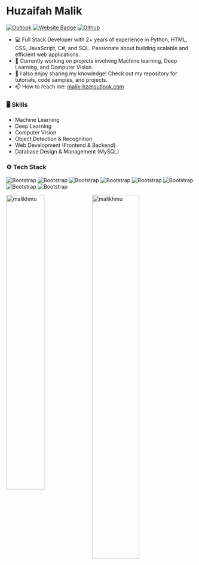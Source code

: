 # Huzaifah Malik


[![Outlook](https://img.shields.io/badge/Outlook-0078D4?logo=microsoft-outlook&logoColor=white)](mailto:malik-hz@outlook.com)
[![Website Badge](https://img.shields.io/badge/-Website-c14438?style=flat&logo=Google-Chrome&logoColor=white&link=https://malikhmu.github.io)](https://malikhz.github.io)
[![Github](https://img.shields.io/github/followers/malikhz?label=Follow&style=social)](https://github.com/malikhz)

- 💻 Full Stack Developer with 2+ years of experience in Python, HTML, CSS, JavaScript, C#, and SQL. Passionate about building scalable and efficient web applications.
- 🤔 Currently working on projects involving Machine learning, Deep Learning, and Computer Vision.
- 🌱 I also enjoy sharing my knowledge! Check out my repository for tutorials, code samples, and projects.
- 📫 How to reach me: malik-hz@outlook.com


### 🖥 Skills

- Machine Learning
- Deep Learning
- Computer Vision
- Object Detection & Recognition
- Web Development (Frontend & Backend)
- Database Design & Management (MySQL)
### ⚙️ Tech Stack

![Bootstrap](https://img.shields.io/badge/-Python-05122A?style=flat&logo=Python&color=353535) ![Bootstrap](https://img.shields.io/badge/-HTML5-05122A?style=flat&logo=HTML5&color=353535) ![Bootstrap](https://img.shields.io/badge/-Javascript-05122A?style=flat&logo=Javascript&color=353535) ![Bootstrap](https://img.shields.io/badge/-C%23-05122A?style=flat&logo=C#&color=353535) ![Bootstrap](https://img.shields.io/badge/-TensorFlow-05122A?style=flat&logo=TensorFlow&color=353535) ![Bootstrap](https://img.shields.io/badge/-PyTorch-05122A?style=flat&logo=PyTorch&color=353535) ![Bootstrap](https://img.shields.io/badge/-MySQL-05122A?style=flat&logo=MySQL&color=353535) ![Bootstrap](https://img.shields.io/badge/-Numpy-05122A?style=flat&logo=Numpy&color=353535)

<div>
  <img width="45%" align="left" src="https://github-readme-stats.vercel.app/api/top-langs?username=malikhmu&show_icons=true&locale=en&layout=compact&theme=github_dark_dimmed" alt="malikhmu" />
  <img width="50%" src="https://github-readme-streak-stats.herokuapp.com/?user=malikhmu&theme=github_dark_dimmed" alt="malikhmu" />
</div>

